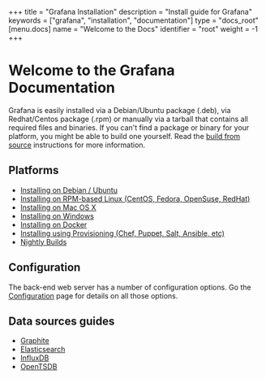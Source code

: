 +++
title = "Grafana Installation"
description = "Install guide for Grafana"
keywords = ["grafana", "installation", "documentation"]
type = "docs_root"
[menu.docs]
name = "Welcome to the Docs"
identifier = "root"
weight = -1
+++

# Welcome to the Grafana Documentation

Grafana is easily installed via a Debian/Ubuntu package (.deb), via
Redhat/Centos package (.rpm) or manually via a tarball that contains all
required files and binaries. If you can't find a package or binary for
your platform, you might be able to build one yourself. Read the [build
from source](../project/building_from_source) instructions for more
information.

## Platforms
- [Installing on Debian / Ubuntu](installation/debian.md)
- [Installing on RPM-based Linux (CentOS, Fedora, OpenSuse, RedHat)](installation/rpm.md)
- [Installing on Mac OS X](installation/mac.md)
- [Installing on Windows](installation/windows.md)
- [Installing on Docker](installation/docker.md)
- [Installing using Provisioning (Chef, Puppet, Salt, Ansible, etc)](installation/provisioning.md)
- [Nightly Builds](http://grafana.org/download/builds.html)

## Configuration

The back-end web server has a number of configuration options. Go the
[Configuration](/installation/configuration) page for details on all
those options.

## Data sources guides

- [Graphite](datasources/graphite.md)
- [Elasticsearch](datasources/elasticsearch.md)
- [InfluxDB](datasources/influxdb.md)
- [OpenTSDB](datasources/opentsdb.md)

